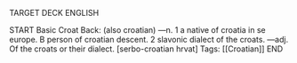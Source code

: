 TARGET DECK
ENGLISH

START
Basic
Croat
Back: (also croatian) —n. 1 a native of croatia in se europe. B person of croatian descent. 2 slavonic dialect of the croats. —adj. Of the croats or their dialect. [serbo-croatian hrvat]
Tags: [[Croatian]]
END
